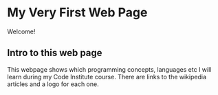 # My Very First Web Page

Welcome!

## Intro to this web page

This webpage shows which programming concepts, languages etc I will learn during my Code Institute course.
There are links to the wikipedia articles and a logo for each one.